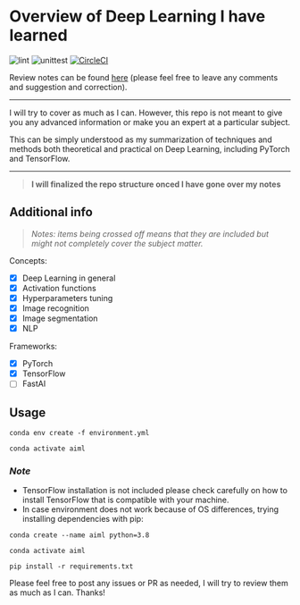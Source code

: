 # Overview of Deep Learning I have learned

![lint](https://github.com/Beomus/py-dsa/actions/workflows/black.yml/badge.svg)
![unittest](https://github.com/Beomus/py-dsa/actions/workflows/unittest.yml/badge.svg)
[![CircleCI](https://circleci.com/gh/Beomus/AIML-Review.svg?style=shield)](https://github.com/Beomus/AIML-Review/)

Review notes can be found [here](https://docs.google.com/document/d/1ocJ-YzZ6IvvCjJWNqE98Q6tpFOXDguBGV7xBZhqHlss/edit?usp=sharing) (please feel free to leave any comments and suggestion and correction).

---
I will try to cover as much as I can. However, this repo is not meant to give you any advanced information or make you an expert at a particular subject.

This can be simply understood as my summarization of techniques and methods both theoretical and practical on Deep Learning, including PyTorch and TensorFlow.

---
> **I will finalized the repo structure onced I have gone over my notes**

## Additional info

> _Notes: items being crossed off means that they are included but might not completely cover the subject matter._

Concepts:

- [x] Deep Learning in general
- [x] Activation functions
- [x] Hyperparameters tuning
- [x] Image recognition
- [x] Image segmentation
- [x] NLP

Frameworks:

- [x] PyTorch
- [x] TensorFlow
- [ ] FastAI

## Usage

`conda env create -f environment.yml`

`conda activate aiml`

### *Note*

- TensorFlow installation is not included please check carefully on how to install TensorFlow that is compatible with your machine.
- In case environment does not work because of OS differences, trying installing dependencies with pip:

`conda create --name aiml python=3.8`

`conda activate aiml`

`pip install -r requirements.txt`

Please feel free to post any issues or PR as needed, I will try to review them as much as I can. Thanks!
